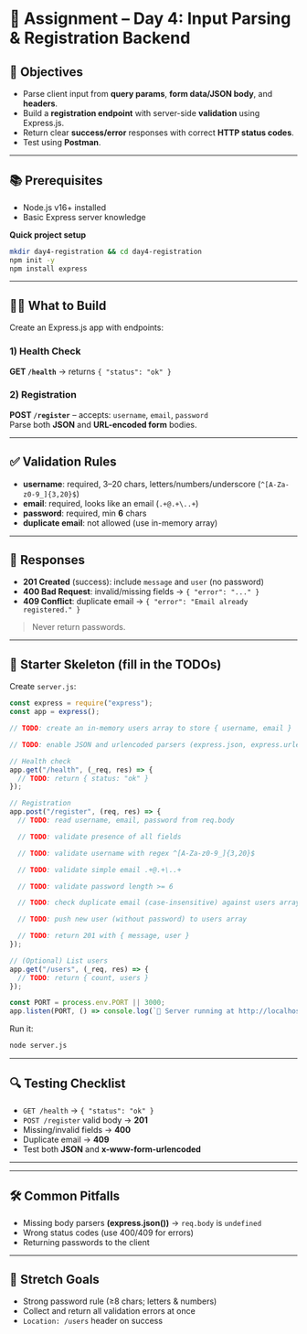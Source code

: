 # 📝 Assignment – Day 4: Input Parsing & Registration Backend 

## 🎯 Objectives
- Parse client input from **query params**, **form data/JSON body**, and **headers**.
- Build a **registration endpoint** with server-side **validation** using Express.js.
- Return clear **success/error** responses with correct **HTTP status codes**.
- Test using **Postman**.

---

## 📚 Prerequisites
- Node.js v16+ installed
- Basic Express server knowledge

**Quick project setup**
```bash
mkdir day4-registration && cd day4-registration
npm init -y
npm install express
```

---

## 🧑‍💻 What to Build
Create an Express.js app with endpoints:

### 1) Health Check
**GET `/health`** → returns `{ "status": "ok" }`

### 2) Registration
**POST `/register`** – accepts: `username`, `email`, `password`  
Parse both **JSON** and **URL-encoded form** bodies.

---

## ✅ Validation Rules
- **username**: required, 3–20 chars, letters/numbers/underscore (`^[A-Za-z0-9_]{3,20}$`)
- **email**: required, looks like an email (`.+@.+\..+`)
- **password**: required, min **6** chars
- **duplicate email**: not allowed (use in-memory array)

---

## 🔄 Responses
- **201 Created** (success): include `message` and `user` (no password)
- **400 Bad Request**: invalid/missing fields → `{ "error": "..." }`
- **409 Conflict**: duplicate email → `{ "error": "Email already registered." }`

> Never return passwords.

---

## 🧩 Starter Skeleton (fill in the TODOs)
Create `server.js`:

```js
const express = require("express");
const app = express();

// TODO: create an in-memory users array to store { username, email }

// TODO: enable JSON and urlencoded parsers (express.json, express.urlencoded)

// Health check
app.get("/health", (_req, res) => {
  // TODO: return { status: "ok" }
});

// Registration
app.post("/register", (req, res) => {
  // TODO: read username, email, password from req.body

  // TODO: validate presence of all fields

  // TODO: validate username with regex ^[A-Za-z0-9_]{3,20}$

  // TODO: validate simple email .+@.+\..+

  // TODO: validate password length >= 6

  // TODO: check duplicate email (case-insensitive) against users array

  // TODO: push new user (without password) to users array

  // TODO: return 201 with { message, user }
});

// (Optional) List users
app.get("/users", (_req, res) => {
  // TODO: return { count, users }
});

const PORT = process.env.PORT || 3000;
app.listen(PORT, () => console.log(`🚀 Server running at http://localhost:${PORT}`));
```

Run it:
```bash
node server.js
```

---

## 🔍 Testing Checklist
- `GET /health` → `{ "status": "ok" }`
- `POST /register` valid body → **201**
- Missing/invalid fields → **400**
- Duplicate email → **409**
- Test both **JSON** and **x-www-form-urlencoded**

---

---

## 🛠️ Common Pitfalls
- Missing body parsers **(express.json())** → `req.body` is `undefined`
- Wrong status codes (use 400/409 for errors)
- Returning passwords to the client

---

## 🚀 Stretch Goals
- Strong password rule (≥8 chars; letters & numbers)
- Collect and return all validation errors at once
- `Location: /users` header on success
